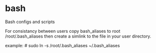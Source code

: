 # bash
Bash configs and scripts

For consistancy between users copy bash_aliases to root /root/.bash_aliases
then create a simlink to the file in your user directory.

example:  # sudo ln -s /root/.bash_aliases ~/.bash_aliases
